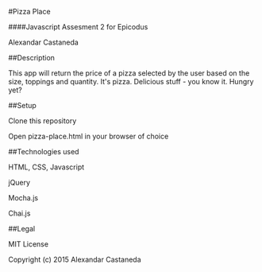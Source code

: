 #Pizza Place

####Javascript Assesment 2
for Epicodus

Alexandar Castaneda

##Description

This app will return the price of a pizza selected by the user based on the size, toppings and quantity.  It's pizza.  Delicious stuff - you know it.  Hungry yet?

##Setup

Clone this repository

Open pizza-place.html in your browser of choice

##Technologies used

HTML, CSS, Javascript

jQuery

Mocha.js

Chai.js

##Legal

MIT License

Copyright (c) 2015 Alexandar Castaneda
